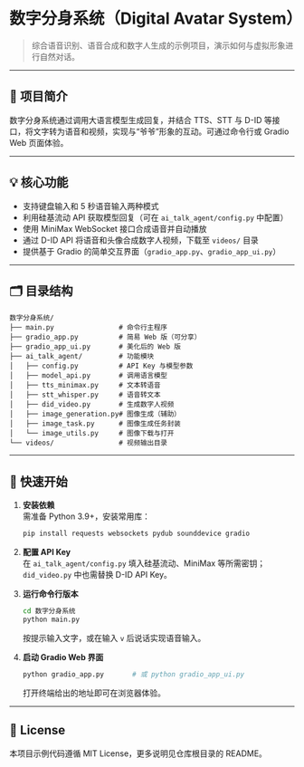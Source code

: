 # 数字分身系统（Digital Avatar System）

> 综合语音识别、语音合成和数字人生成的示例项目，演示如何与虚拟形象进行自然对话。

---

## 📌 项目简介

数字分身系统通过调用大语言模型生成回复，并结合 TTS、STT 与 D-ID 等接口，将文字转为语音和视频，实现与“爷爷”形象的互动。可通过命令行或 Gradio Web 页面体验。

---

## 💡 核心功能

- 支持键盘输入和 5 秒语音输入两种模式
- 利用硅基流动 API 获取模型回复（可在 `ai_talk_agent/config.py` 中配置）
- 使用 MiniMax WebSocket 接口合成语音并自动播放
- 通过 D-ID API 将语音和头像合成数字人视频，下载至 `videos/` 目录
- 提供基于 Gradio 的简单交互界面（`gradio_app.py`、`gradio_app_ui.py`）

---

## 🗂️ 目录结构

```
数字分身系统/
├── main.py                # 命令行主程序
├── gradio_app.py          # 简易 Web 版（可分享）
├── gradio_app_ui.py       # 美化后的 Web 版
├── ai_talk_agent/         # 功能模块
│   ├── config.py          # API Key 与模型参数
│   ├── model_api.py       # 调用语言模型
│   ├── tts_minimax.py     # 文本转语音
│   ├── stt_whisper.py     # 语音转文本
│   ├── did_video.py       # 生成数字人视频
│   ├── image_generation.py# 图像生成（辅助）
│   ├── image_task.py      # 图像生成任务封装
│   └── image_utils.py     # 图像下载与打开
└── videos/                # 视频输出目录
```

---

## 🚀 快速开始

1. **安装依赖**  
   需准备 Python 3.9+，安装常用库：  
   ```bash
   pip install requests websockets pydub sounddevice gradio
   ```

2. **配置 API Key**  
   在 `ai_talk_agent/config.py` 填入硅基流动、MiniMax 等所需密钥；`did_video.py` 中也需替换 D-ID API Key。

3. **运行命令行版本**  
   ```bash
   cd 数字分身系统
   python main.py
   ```  
   按提示输入文字，或在输入 `v` 后说话实现语音输入。

4. **启动 Gradio Web 界面**  
   ```bash
   python gradio_app.py       # 或 python gradio_app_ui.py
   ```  
   打开终端给出的地址即可在浏览器体验。

---

## 📜 License

本项目示例代码遵循 MIT License，更多说明见仓库根目录的 README。
